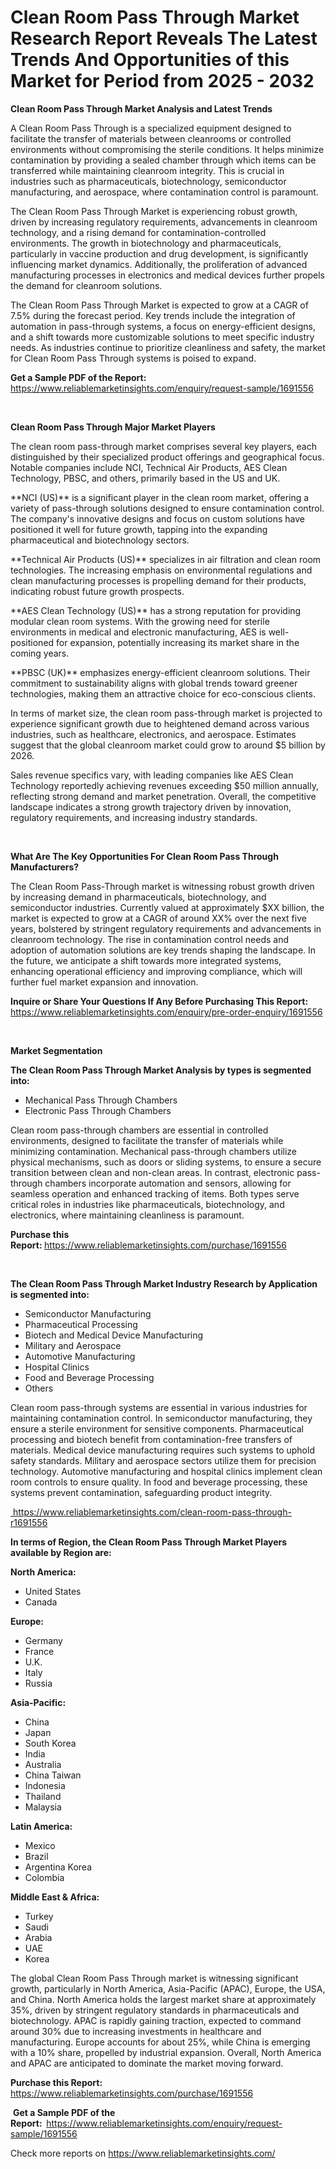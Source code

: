 <p><h1>Clean Room Pass Through Market Research Report Reveals The Latest Trends And Opportunities of this Market for Period from 2025 - 2032</h1></p><p><strong>Clean Room Pass Through Market Analysis and Latest Trends</strong></p>
<p><p>A Clean Room Pass Through is a specialized equipment designed to facilitate the transfer of materials between cleanrooms or controlled environments without compromising the sterile conditions. It helps minimize contamination by providing a sealed chamber through which items can be transferred while maintaining cleanroom integrity. This is crucial in industries such as pharmaceuticals, biotechnology, semiconductor manufacturing, and aerospace, where contamination control is paramount.</p><p>The Clean Room Pass Through Market is experiencing robust growth, driven by increasing regulatory requirements, advancements in cleanroom technology, and a rising demand for contamination-controlled environments. The growth in biotechnology and pharmaceuticals, particularly in vaccine production and drug development, is significantly influencing market dynamics. Additionally, the proliferation of advanced manufacturing processes in electronics and medical devices further propels the demand for cleanroom solutions.</p><p>The Clean Room Pass Through Market is expected to grow at a CAGR of 7.5% during the forecast period. Key trends include the integration of automation in pass-through systems, a focus on energy-efficient designs, and a shift towards more customizable solutions to meet specific industry needs. As industries continue to prioritize cleanliness and safety, the market for Clean Room Pass Through systems is poised to expand.</p></p>
<p><strong>Get a Sample PDF of the Report:&nbsp;</strong> <a href="https://www.reliablemarketinsights.com/enquiry/request-sample/1691556?utm_campaign=2451&utm_medium=2&utm_source=Github&utm_content=ia&utm_term=20022025&utm_id=clean-room-pass-through">https://www.reliablemarketinsights.com/enquiry/request-sample/1691556</a></p>
<p>&nbsp;</p>
<p><strong>Clean Room Pass Through Major Market Players</strong></p>
<p><p>The clean room pass-through market comprises several key players, each distinguished by their specialized product offerings and geographical focus. Notable companies include NCI, Technical Air Products, AES Clean Technology, PBSC, and others, primarily based in the US and UK.</p><p>**NCI (US)** is a significant player in the clean room market, offering a variety of pass-through solutions designed to ensure contamination control. The company's innovative designs and focus on custom solutions have positioned it well for future growth, tapping into the expanding pharmaceutical and biotechnology sectors.</p><p>**Technical Air Products (US)** specializes in air filtration and clean room technologies. The increasing emphasis on environmental regulations and clean manufacturing processes is propelling demand for their products, indicating robust future growth prospects. </p><p>**AES Clean Technology (US)** has a strong reputation for providing modular clean room systems. With the growing need for sterile environments in medical and electronic manufacturing, AES is well-positioned for expansion, potentially increasing its market share in the coming years.</p><p>**PBSC (UK)** emphasizes energy-efficient cleanroom solutions. Their commitment to sustainability aligns with global trends toward greener technologies, making them an attractive choice for eco-conscious clients.</p><p>In terms of market size, the clean room pass-through market is projected to experience significant growth due to heightened demand across various industries, such as healthcare, electronics, and aerospace. Estimates suggest that the global cleanroom market could grow to around $5 billion by 2026. </p><p>Sales revenue specifics vary, with leading companies like AES Clean Technology reportedly achieving revenues exceeding $50 million annually, reflecting strong demand and market penetration. Overall, the competitive landscape indicates a strong growth trajectory driven by innovation, regulatory requirements, and increasing industry standards.</p></p>
<p>&nbsp;</p>
<p><strong>What Are The Key Opportunities For Clean Room Pass Through Manufacturers?</strong></p>
<p><p>The Clean Room Pass-Through market is witnessing robust growth driven by increasing demand in pharmaceuticals, biotechnology, and semiconductor industries. Currently valued at approximately $XX billion, the market is expected to grow at a CAGR of around XX% over the next five years, bolstered by stringent regulatory requirements and advancements in cleanroom technology. The rise in contamination control needs and adoption of automation solutions are key trends shaping the landscape. In the future, we anticipate a shift towards more integrated systems, enhancing operational efficiency and improving compliance, which will further fuel market expansion and innovation.</p></p>
<p><strong>Inquire or Share Your Questions If Any Before Purchasing This Report:</strong> <a href="https://www.reliablemarketinsights.com/enquiry/pre-order-enquiry/1691556?utm_campaign=2451&utm_medium=2&utm_source=Github&utm_content=ia&utm_term=20022025&utm_id=clean-room-pass-through">https://www.reliablemarketinsights.com/enquiry/pre-order-enquiry/1691556</a></p>
<p>&nbsp;</p>
<p><strong>Market Segmentation</strong></p>
<p><strong>The Clean Room Pass Through Market Analysis by types is segmented into:</strong></p>
<p><ul><li>Mechanical Pass Through Chambers</li><li>Electronic Pass Through Chambers</li></ul></p>
<p><p>Clean room pass-through chambers are essential in controlled environments, designed to facilitate the transfer of materials while minimizing contamination. Mechanical pass-through chambers utilize physical mechanisms, such as doors or sliding systems, to ensure a secure transition between clean and non-clean areas. In contrast, electronic pass-through chambers incorporate automation and sensors, allowing for seamless operation and enhanced tracking of items. Both types serve critical roles in industries like pharmaceuticals, biotechnology, and electronics, where maintaining cleanliness is paramount.</p></p>
<p><strong>Purchase this Report:&nbsp;</strong><a href="https://www.reliablemarketinsights.com/purchase/1691556?utm_campaign=2451&utm_medium=2&utm_source=Github&utm_content=ia&utm_term=20022025&utm_id=clean-room-pass-through">https://www.reliablemarketinsights.com/purchase/1691556</a></p>
<p>&nbsp;</p>
<p><strong>The Clean Room Pass Through Market Industry Research by Application is segmented into:</strong></p>
<p><ul><li>Semiconductor Manufacturing</li><li>Pharmaceutical Processing</li><li>Biotech and Medical Device Manufacturing</li><li>Military and Aerospace</li><li>Automotive Manufacturing</li><li>Hospital Clinics</li><li>Food and Beverage Processing</li><li>Others</li></ul></p>
<p><p>Clean room pass-through systems are essential in various industries for maintaining contamination control. In semiconductor manufacturing, they ensure a sterile environment for sensitive components. Pharmaceutical processing and biotech benefit from contamination-free transfers of materials. Medical device manufacturing requires such systems to uphold safety standards. Military and aerospace sectors utilize them for precision technology. Automotive manufacturing and hospital clinics implement clean room controls to ensure quality. In food and beverage processing, these systems prevent contamination, safeguarding product integrity.</p></p>
<p><a href="https://www.reliablemarketinsights.com/clean-room-pass-through-r1691556?utm_campaign=2451&utm_medium=2&utm_source=Github&utm_content=ia&utm_term=20022025&utm_id=clean-room-pass-through">&nbsp;https://www.reliablemarketinsights.com/clean-room-pass-through-r1691556</a></p>
<p><strong>In terms of Region, the Clean Room Pass Through Market Players available by Region are:</strong></p>
<p>
    <p> <strong> North America: </strong>
        <ul>
            <li>United States</li>
            <li>Canada</li>
        </ul>
        </p> 
    <p> <strong> Europe: </strong>
        <ul>
            <li>Germany</li>
            <li>France</li>
            <li>U.K.</li>
            <li>Italy</li>
            <li>Russia</li>
        </ul>
        </p> 
    <p> <strong> Asia-Pacific: </strong>
        <ul>
            <li>China</li>
            <li>Japan</li>
            <li>South Korea</li>
            <li>India</li>
            <li>Australia</li>
            <li>China Taiwan</li>
            <li>Indonesia</li>
            <li>Thailand</li>
            <li>Malaysia</li>
        </ul>
        </p> 
    <p> <strong> Latin America: </strong>
        <ul>
            <li>Mexico</li>
            <li>Brazil</li>
            <li>Argentina Korea</li>
            <li>Colombia</li>
        </ul>
        </p> 
    <p> <strong> Middle East & Africa: </strong>
        <ul>
            <li>Turkey</li>
            <li>Saudi</li>
            <li>Arabia</li>
            <li>UAE</li>
            <li>Korea</li>
        </ul>
    </p>
    </p>
<p><p>The global Clean Room Pass Through market is witnessing significant growth, particularly in North America, Asia-Pacific (APAC), Europe, the USA, and China. North America holds the largest market share at approximately 35%, driven by stringent regulatory standards in pharmaceuticals and biotechnology. APAC is rapidly gaining traction, expected to command around 30% due to increasing investments in healthcare and manufacturing. Europe accounts for about 25%, while China is emerging with a 10% share, propelled by industrial expansion. Overall, North America and APAC are anticipated to dominate the market moving forward.</p></p>
<p><strong>Purchase this Report: </strong><a href="https://www.reliablemarketinsights.com/purchase/1691556?utm_campaign=2451&utm_medium=2&utm_source=Github&utm_content=ia&utm_term=20022025&utm_id=clean-room-pass-through">https://www.reliablemarketinsights.com/purchase/1691556</a></p>
<p>&nbsp;<strong>Get a Sample PDF of the Report:&nbsp;&nbsp;</strong><a href="https://www.reliablemarketinsights.com/enquiry/request-sample/1691556?utm_campaign=2451&utm_medium=2&utm_source=Github&utm_content=ia&utm_term=20022025&utm_id=clean-room-pass-through">https://www.reliablemarketinsights.com/enquiry/request-sample/1691556</a></p>
<p><strong></strong></p>
<p>Check more reports on <a href="https://www.reliablemarketinsights.com/?utm_campaign=2451&utm_medium=2&utm_source=Github&utm_content=ia&utm_term=20022025&utm_id=clean-room-pass-through">https://www.reliablemarketinsights.com/</a></p>